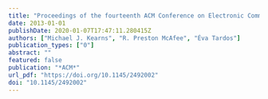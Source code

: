 ```yaml
---
title: "Proceedings of the fourteenth ACM Conference on Electronic Commerce, EC 2013, Philadelphia, PA, USA, June 16-20, 2013"
date: 2013-01-01
publishDate: 2020-01-07T17:47:11.280415Z
authors: ["Michael J. Kearns", "R. Preston McAfee", "Éva Tardos"]
publication_types: ["0"]
abstract: ""
featured: false
publication: "*ACM*"
url_pdf: "https://doi.org/10.1145/2492002"
doi: "10.1145/2492002"
---
```


